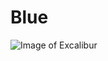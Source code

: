 # Blue
![Image of Excalibur](https://banner2.cleanpng.com/20180408/qhw/kisspng-king-arthur-excalibur-sword-uther-pendragon-sword-5aca6157dbfff8.9587595415232126319011.jpg)
